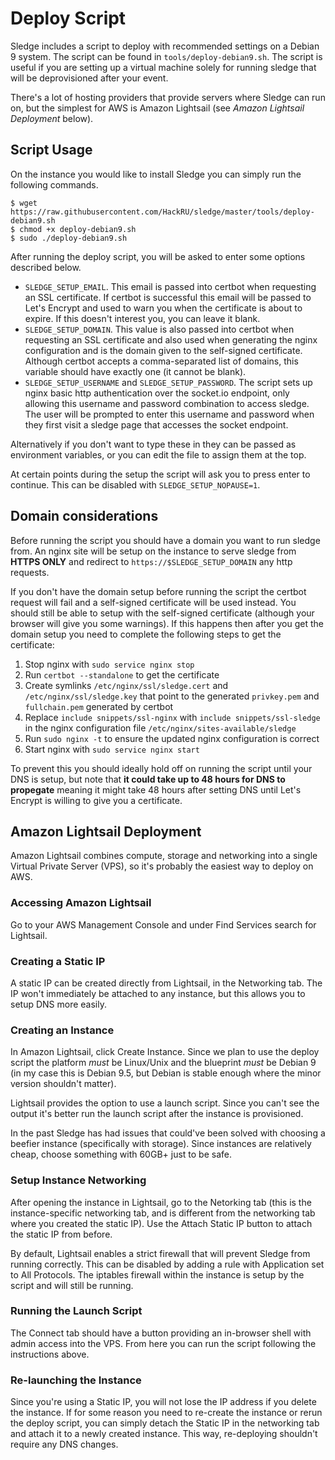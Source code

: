 # Deploy Script

Sledge includes a script to deploy with recommended settings on a Debian 9
system. The script can be found in `tools/deploy-debian9.sh`. The script is
useful if you are setting up a virtual machine solely for running sledge that
will be deprovisioned after your event.

There's a lot of hosting providers that provide servers where Sledge can run on,
but the simplest for AWS is Amazon Lightsail (see *Amazon Lightsail
Deployment* below).

## Script Usage

On the instance you would like to install Sledge you can simply run the
following commands.

```
$ wget https://raw.githubusercontent.com/HackRU/sledge/master/tools/deploy-debian9.sh
$ chmod +x deploy-debian9.sh
$ sudo ./deploy-debian9.sh
```

After running the deploy script, you will be asked to enter some options
described below.

 - `SLEDGE_SETUP_EMAIL`. This email is passed into certbot when requesting an
    SSL certificate. If certbot is successful this email will be passed to
    Let's Encrypt and used to warn you when the certificate is about to expire.
    If this doesn't interest you, you can leave it blank.
 - `SLEDGE_SETUP_DOMAIN`. This value is also passed into certbot when requesting
    an SSL certificate and also used when generating the nginx configuration and
    is the domain given to the self-signed certificate. Although certbot accepts
    a comma-separated list of domains, this variable should have exactly one (it
    cannot be blank).
 - `SLEDGE_SETUP_USERNAME` and `SLEDGE_SETUP_PASSWORD`. The script sets up nginx
    basic http authentication over the socket.io endpoint, only allowing this
    username and password combination to access sledge. The user will be
    prompted to enter this username and password when they first visit a sledge
    page that accesses the socket endpoint.

Alternatively if you don't want to type these in they can be passed as
environment variables, or you can edit the file to assign them at the top.

At certain points during the setup the script will ask you to press enter to
continue. This can be disabled with `SLEDGE_SETUP_NOPAUSE=1`.

## Domain considerations

Before running the script you should have a domain you want to run sledge from.
An nginx site will be setup on the instance to serve sledge from **HTTPS ONLY**
and redirect to `https://$SLEDGE_SETUP_DOMAIN` any http requests.

If you don't have the domain setup before running the script the certbot request
will fail and a self-signed certificate will be used instead. You should still
be able to setup with the self-signed certificate (although your browser will
give you some warnings). If this happens then after you get the domain setup you
need to complete the following steps to get the certificate:

 1. Stop nginx with `sudo service nginx stop`
 2. Run `certbot --standalone` to get the certificate
 3. Create symlinks `/etc/nginx/ssl/sledge.cert` and `/etc/nginx/ssl/sledge.key`
    that point to the generated `privkey.pem` and `fullchain.pem` generated by
    certbot
 4. Replace `include snippets/ssl-nginx` with `include snippets/ssl-sledge` in
    the nginx configuration file `/etc/nginx/sites-available/sledge`
 5. Run `sudo nginx -t` to ensure the updated nginx configuration is correct
 6. Start nginx with `sudo service nginx start`

To prevent this you should ideally hold off on running the script until your DNS
is setup, but note that **it could take up to 48 hours for DNS to propegate**
meaning it might take 48 hours after setting DNS until Let's Encrypt is willing
to give you a certificate.

## Amazon Lightsail Deployment

Amazon Lightsail combines compute, storage and networking into a single Virtual
Private Server (VPS), so it's probably the easiest way to deploy on AWS.

### Accessing Amazon Lightsail

Go to your AWS Management Console and under Find Services search for Lightsail.

### Creating a Static IP

A static IP can be created directly from Lightsail, in the Networking tab.
The IP won't immediately be attached to any instance, but this allows you to
setup DNS more easily.

### Creating an Instance
 
In Amazon Lightsail, click Create Instance. Since we plan to use the deploy
script the platform *must* be Linux/Unix and the blueprint *must* be Debian 9
(in my case this is Debian 9.5, but Debian is stable enough where the minor
version shouldn't matter).

Lightsail provides the option to use a launch script. Since you can't see
the output it's better run the launch script after the instance is provisioned.

In the past Sledge has had issues that could've been solved with choosing a
beefier instance (specifically with storage). Since instances are relatively
cheap, choose something with 60GB+ just to be safe.

### Setup Instance Networking

After opening the instance in Lightsail, go to the Netorking tab (this is
the instance-specific networking tab, and is different from the networking
tab where you created the static IP). Use the Attach Static IP button to
attach the static IP from before.

By default, Lightsail enables a strict firewall that will prevent Sledge from
running correctly. This can be disabled by adding a rule with Application set
to All Protocols. The iptables firewall within the instance is setup by the
script and will still be running.

### Running the Launch Script

The Connect tab should have a button providing an in-browser shell with admin
access into the VPS. From here you can run the script following the
instructions above.

### Re-launching the Instance

Since you're using a Static IP, you will not lose the IP address if you delete
the instance. If for some reason you need to re-create the instance or rerun
the deploy script, you can simply detach the Static IP in the networking tab
and attach it to a newly created instance. This way, re-deploying shouldn't
require any DNS changes.
